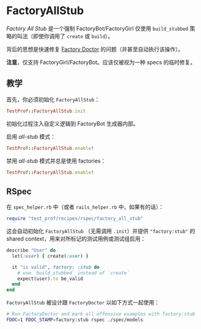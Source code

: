 # FactoryAllStub

_Factory All Stub_ 是一个强制 FactoryBot/FactoryGirl 仅使用 `build_stubbed` 策略的叫法（即使你调用了 `create` 或 `build`）。

背后的思想是快速修复 [Factory Doctor](../profilers/factory_doctor.md) 的问题（并甚至自动执行该操作）。

**注意**，仅支持 FactoryGirl/FactoryBot。应该仅被视为一种 specs 的临时修复。

## 教学

首先，你必须初始化 `FactoryAllStub`：

```ruby
TestProf::FactoryAllStub.init
```

初始化过程注入自定义逻辑到 FactoryBot 生成器内部。

启用 _all-stub_ 模式：

```ruby
TestProf::FactoryAllStub.enable!
```

禁用 _all-stub_ 模式并总是使用 factories：

```ruby
TestProf::FactoryAllStub.enable!
```

## RSpec

在 `spec_helper.rb` 中（或者 `rails_helper.rb` 中，如果有的话）：

```ruby
require "test_prof/recipes/rspec/factory_all_stub"
```

这会自动初始化 `FactoryAllStub` （无需调用 `.init`）并提供
`"factory:stub"` 的 shared context，用来对所标记的测试用例或测试组启用：

```ruby
describe "User" do
  let(:user) { create(:user) }

  it "is valid", factory: :stub do
    # use `build_stubbed` instead of `create`
    expect(user).to be_valid
  end
end
```

`FactoryAllStub` 被设计跟 `FactoryDoctor` 以如下方式一起使用：

```sh
# Run FactoryDoctor and mark all offensive examples with factory:stub
FDOC=1 FDOC_STAMP=factory:stub rspec ./spec/models
```
